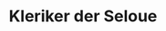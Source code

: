 ---
layout: home
title: Kleriker der Seloue
categories:
  - advclass
based_on:
  - Knowledge Domain

---